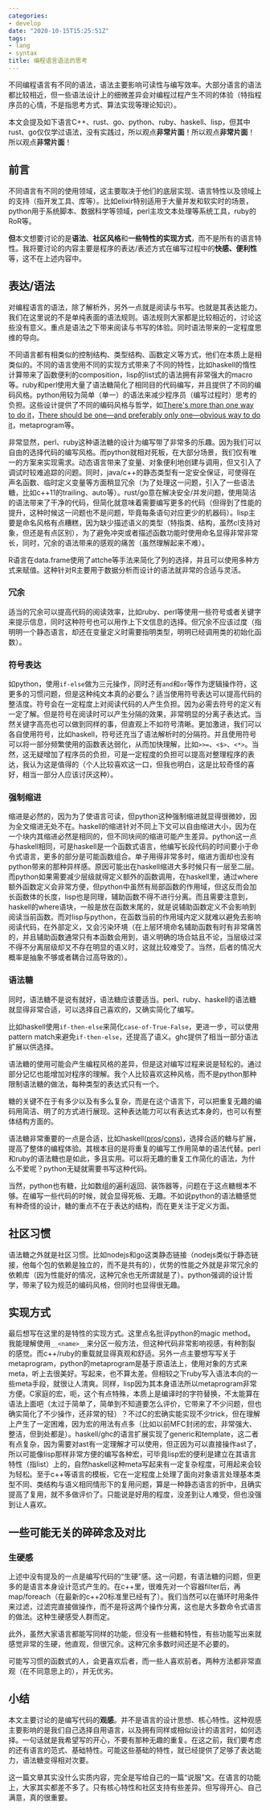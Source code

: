 ```yaml
---
categories: 
- develop
date: "2020-10-15T15:25:51Z"
tags: 
- lang
- syntax
title: 编程语言语法的思考
---
```


不同编程语言有不同的语法，语法主要影响可读性与编写效率。大部分语言的语法都比较相近，但一些语法设计上的细微差异会对编程过程产生不同的体验（特指程序员的心情，不是指思考方式、算法实现等理论知识）。

本文会提及如下语言C++、rust、go、python、ruby、haskell、lisp，但其中rust、go仅仅学过语法，没有实践过，所以观点**非常片面**！所以观点**非常片面**！所以观点**非常片面**！


## 前言

不同语言有不同的使用领域，这主要取决于他们的底层实现、语言特性以及领域上的支持（指开发工具、库等）。比如elixir特别适用于大量并发和软实时的场景，python用于系统脚本、数据科学等领域，perl主攻文本处理等系统工具，ruby的RoR等。

**但**本文想要讨论的是**语法**、**社区风格**和**一些特性的实现方式**，而不是所有的语言特性。我将要讨论的内容主要是程序的表达/表述方式在编写过程中的**快感、便利性**等，这不在上述内容中。

## 表达/语法
对编程语言的语法，除了解析外，另外一点就是阅读与书写。也就是其表达能力。我们在这里说的不是单纯表面的语法规则。语法规则大家都是比较相近的，讨论这些没有意义。重点是语法之下带来阅读与书写的体验。同时语法带来的一定程度思维的导向。

不同语言都有相类似的控制结构、类型结构、函数定义等方式，他们在本质上是相类似的。不同的语言使用不同的实现方式带来了不同的特性，比如haskell的惰性计算带来了函数便利的composition，lisp的list式的语法拥有非常强大的macro等。ruby和perl使用大量了语法糖简化了相同目的代码编写，并且提供了不同的编码风格。python用较为简单（单一）的语法来减少程序员（编写过程时）思考的负担。这些设计提供了不同的编码风格与哲学，如[There's more than one way to do it](https://en.wikipedia.org/wiki/There%27s_more_than_one_way_to_do_it)，[There should be one—and preferably only one—obvious way to do it](https://en.wikipedia.org/wiki/Zen_of_Python)，metaprogram等。

非常显然，perl、ruby这种语法糖的设计为编写带了非常多的乐趣。因为我们可以自由的选择代码的编写风格。而python就相对死板，在大部分场景，我们仅有唯一的方案来实现需求。动态语言带来了变量、对象便利地创建与调用，但又引入了调试时较难追踪的问题。同时，java/c++的静态类型有一定安全保证，可使得在声名函数、临时定义变量等方面稍显冗余（为了处理这一问题，引入了一些语法糖，比如c++11的trailing、auto等）。rust/go意在解决安全/并发问题，使用简洁的语法带来了干净的代码，但简化就意味着需要编写更多的代码（但得到了性能的提升，这种时候这一问题也不是问题，毕竟每条语句对应更少的机器码）。lisp主要是命名风格有点糟糕，因为缺少描述语义的类型（特指类、结构，虽然cl支持对象，但还是有点区别），为了避免冲突或者描述函数功能时使用命名显得非常非常长，同时，冗余的语法带来的感观的痛苦（虽然理解起来不难）。

R语言在data.frame使用了attche等手法来简化了列的选择，并且可以使用多种方式来赋值。这种针对R主要用于数据分析而设计的语法就非常的合适与灵活。

### 冗余
适当的冗余可以提高代码的阅读效率，比如ruby、perl等使用一些符号或者关键字来提示信息，同时这种符号也可以用作上下文信息的选择。但冗余不应该过度（指明明一个静态语言，却还在变量定义时需要指明类型，明明已经调用类的初始化函数）。

### 符号表达
如python，使用`if-else`做为三元操作，同时还有`and`和`or`等作为逻辑操作符，这更多的习惯问题，但是这种纯文本真的必要么？适当使用符号表达可以提高代码的整洁度。符号会在一定程度上对阅读代码的人产生负担。因为必需去符号的定义有一定了解。但是符号在阅读时可以产生分隔的效果，非常明显的分离子表达式。当然关键字高亮也可以做到同样的事，但直观上不如符号清晰。更加激进，我们可以各自使用符号，比如haskell，符号还充当了语法解析时的分隔符。并且使用符号可以将一部分频繁使用的函数表达弱化，从而加快理解，比如`>>=`、`<$>`、`<*>`。当然，这无疑增加了程序员的负担，可是一定程度的负担可以提高对整理程序的表达，我认为这是值得的（个人比较喜欢这一口，但我也明白，这是比较奇怪的喜好，相当一部分人应该讨厌这种）。

### 强制缩进
缩进是必然的，因为为了使语言可读，但python这种强制缩进就显得很微妙，因为全文缩进无处不在。haskell的缩进针对不同上下文可以自由缩进大小，因为在一个块内其缩进必然是相同的，但不同块间的缩进可能产生差异。python这一点与haskell相同，可是haskell是一个函数式语言，他编写长段代码的时间要小于命令式语言，更多的部分是可能函数组合。单子用得非常多时，缩进方面却也没有python带来的那种异样感。原因可能出在haskell缩进大多时候只有一层至二层。而python如果需要减少层级就得定义额外的函数调用，在haskell里，通过where额外函数定义会非常方便，但python中虽然有局部函数的作用域，但这反而会加长函数体的长度，lisp也是同理，辅助函数不得不进行分离。而且需要注意到，haskell的where语块，一般是放在函数末尾的，就是说辅助函数定义不会影响到阅读当前函数。而对lisp与python，在函数当前的作用域内定义就难以避免去影响阅读代码，在外部定义，又会污染环境（在上层环境命名辅助函数有时有非常痛苦的，并且辅助函数通常只有本函数会用到，语义明确的场合姑且不论，当层级过深不得不分离层级却又不存在明显的语义时，这就比较难受了。当然，后者的情况大概率是抽象不够或者耦合过高导致的）。

### 语法糖
同时，语法糖不是说有就好，语法糖应该要适当。perl、ruby、haskell的语法糖就显得非常合适，可以选择自己喜欢的，又确实简化了编写。

比如haskell使用`if-then-else`来简化`case-of-True-False`，更进一步，可以使用pattern match来避免`if-then-else`，还提高了语义。ghc提供了相当一部分语法扩展以供选择。

语法糖的使用可能会产生编程风格的差异，但是这对编写过程来说是轻松的。通过部分记忆也能增加对程序的理解。我个人比较喜欢这种风格，而不是python那种限制语法糖的做法，每种类型的表达式只有一个。

糖的关键不在于有多少以及有多么复杂，而是在这个语言下，可以把重复无趣的编码用简洁、明了的方式进行展现。这种表达能力可以有表达式本身的，也可以有整体结构方面的。

语法糖非常重要的一点是合适，比如haskell([pros](https://wiki.haskell.org/Syntactic_sugar/Cons)/[cons](https://wiki.haskell.org/Syntactic_sugar/Cons))，选择合适的糖与扩展，提高了整体的编程体验。其根本目的是将重复的编写工作用简单的语法代替。perl和ruby的语法糖也是如此，多且实用。可以将无趣的重复工作简化的语法，为什么不爱呢？python无疑就需要书写这种代码。

当然，python也有糖，比如数组的遍利返回、装饰器等，问题在于这点糖根本不够。在编写一些代码的时候，就会显得死板、无趣。不如说python的语法糖感觉有种奇怪的设计，糖的重点不在于表达的结构，而在更关注于定义方面。

## 社区习惯
语法糖之外就是社区习惯。比如nodejs和go这类静态链接（nodejs类似于静态链接，他每个包的依赖是独立的，而不是共有的），优势的性能之外就是非常冗余的依赖库（因为性能好的情况，这种冗余也无所谓就是了）。python强调的设计哲学，带来了较为规范的编码风格，但同时也显得很无趣。

## 实现方式
最后想写在这里的是特性的实现方式。这里点名批评python的magic method。我能理解使用`__<name>__`来分区一般方法，但这种代码非常影响视感，有种割裂的感觉。而c++/ruby的重载就显得真观和舒适。另外一点主要想写写关于metaprogram，python的metaprogram是基于原语法上，使用对象的方式来meta，听上去很美好。写起来，也不算太差。但相较之下ruby写入语法本向的一些meta手段，就很让人清爽。同样，lisp因为其本身语法所以metaprogram非常方便。C家庭的宏，呃，这个有点特殊，本质上是编译时的字符替换，不太能算在语法上面吧（太过于简单了，简单到不知道要怎么评价，它带来了不少问题，但也确实简化了不少操作，还非常的轻）？不过C的宏确实能实现不少trick，但在理解上产生了一定困难，因为宏的用法有点多（比如以前MFC封闭的宏，非常强大、整洁，但到处都是）。haskell/ghc的语言扩展实现了generic和template，这二者有点复杂，因为需要对ast有一定理解才可以使用，但正因为可以直接操作ast了，所以可能像lisp那样非常方便的编写各种宏，可毕竟lisp宏的便利是建立在其语言特性（指list）上的，自然haskell这种meta写起来有一定复杂程度，可用起来会较为轻松。至于c++等语言的模板，它在一定程度上处理了面向对象语言处理基本类型不同、类结构与语义相同情形下的复用问题，算是一种静态语言的折中，且确实提高了复用，就不多做评价了。只能说是好用的程度，没差到让人难受，但也没强到让人喜欢。

## 一些可能无关的碎碎念及对比

### 生硬感
上述中没有提及的一点是编写代码的“生硬”感。这一问题，有语法糖的问题，但更多的是语言本身设计范式产生的。在c++里，很难先对一个容器filter后，再map/foreach（在最新的c++20标准里已经有了）。我们当然可以在循环时用条件来过滤，过滤完直接做操作，而不是将这两个操作分离，这也是大多数命令式语言的做法。这种生硬感受人群而定。

此外，虽然大家语言都能写同样的功能，但没有一些糖和特性，有些功能写出来就感觉非常的生硬，他直观，但很冗余。这种冗余多数时间还是不必要的。

可能写习惯的函数式的人，会更喜欢后者，而一些人喜欢前者。两种方法都非常直观（在不同意思上的），并无优劣。

## 小结
本文主要讨论的是编写代码的**观感**。并不是语言的设计思想、核心特性。这种观感主要影响的是我们自己选择自用语言，以及拥有同样或相似设计的语言时，如何选择。一句话就是我希望写的开心，不要有那种无趣的重复。在这之前，我们要考虑的还有语言的范式、基础特性。可能这些基础的特性，就已经提供了足够了表达能力，语法糖变得相对次要。

这一篇文章其实没什么实质内容，完全是写给自己的一篇“说服”文。在语言的功能上，大家其实都差不多了。只有核心特性和社区支持有些差异。但写得开心、自己满意，真的很重要。

